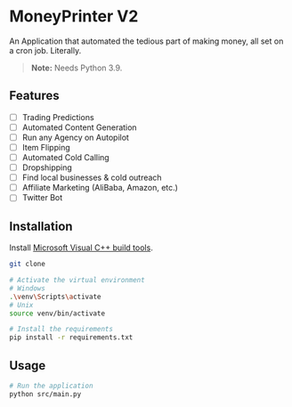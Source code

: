 # MoneyPrinter V2

An Application that automated the tedious part of making money, all set on a cron job.
Literally.

> **Note:** Needs Python 3.9.

## Features

- [ ] Trading Predictions
- [ ] Automated Content Generation
- [ ] Run any Agency on Autopilot
- [ ] Item Flipping
- [ ] Automated Cold Calling
- [ ] Dropshipping
- [ ] Find local businesses & cold outreach
- [ ] Affiliate Marketing (AliBaba, Amazon, etc.)
- [ ] Twitter Bot

## Installation

Install [Microsoft Visual C++ build tools](https://visualstudio.microsoft.com/de/visual-cpp-build-tools/).

```bash
git clone

# Activate the virtual environment
# Windows
.\venv\Scripts\activate
# Unix
source venv/bin/activate

# Install the requirements
pip install -r requirements.txt
```

## Usage

```bash
# Run the application
python src/main.py
```